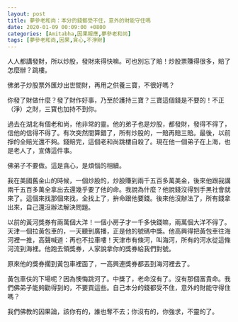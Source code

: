 ```yaml
---
layout: post
title: 夢參老和尚：本分的錢都受不住，意外的財能守住嗎
date: 2020-01-09 00:09:00 +0800
categories: [Amitabha,因果報應,夢參老和尚]
tags: [夢參老和尚,因果,貪心,不淨財]
---
```

人人都講發財，所以炒股，發財來得快嘛。可也別忘了賠！炒股票賺得很多，賠了怎麼辦？跳樓。

佛弟子炒股票外匯炒出世間財，再用之供養三寶，不很好嗎？

你發了財做什麼？發了財作好事，乃至於護持三寶？三寶這個錢是不要的！不正（淨）之財，三寶也加持不到你。

過去在湖北有個老和尚，他非常的靈。他的弟子也是炒股，都發財，發得不得了，信他的信得不得了。有次突然間算錯了，所有炒股的，一賠再賠三賠。最後，以前掙的全賠光還不夠。錢賠完，這個老和尚跳樓自殺了。現在他一個弟子在上海，也是老人了，宣傳這件事。

佛弟子不要做。這是貪心，是煩惱的相續。

我在美國舊金山的時候，一個炒股的，炒股賺到兩千五百多萬美金，後來他跟我講兩千五百多萬全拿出去還幾乎要了他的命。我說為什麼？他說錢沒得到手黑社會就來了。這個來找那個來找，全找上了，拚命跟他要錢。後來他沒辦法了，所有錢拿出來，自己還沒辦法解決問題。

以前的黃河獎券有兩萬個大洋！一個小房子才一千多快錢嘛，兩萬個大洋不得了。天津一個拉黃包車的，一天聽到廣播，正是他的號碼中獎。他高興得把黃包車往海河裡一推，高聲喊道：再也不拉車嘍！天津市有條河，叫海河，所有的河水從這條河流到海裡。他跑去領獎券，人家說拿你的獎券給我們對號。

原來他的獎券擱到黃包車裡面了，一高興連獎券都丟到海河裡去了。

黃包車伕的下場呢？因為懊悔跳河了。中獎了，老命沒有了。沒有那個富貴命。我們佛弟子能夠勸得到的，不要買這些。自己本分的錢都受不住，意外的財能守得住嗎？

我們佛教的因果論，該你有的，誰也奪不去；你沒有的，你強求，不靈的了。
